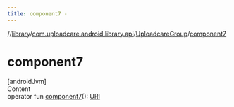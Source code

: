 ```yaml
---
title: component7 -
---
```

//[library](../../index.md)/[com.uploadcare.android.library.api](../index.md)/[UploadcareGroup](index.md)/[component7](component7.md)



# component7  
[androidJvm]  
Content  
operator fun [component7](component7.md)(): [URI](https://developer.android.com/reference/kotlin/java/net/URI.html)  



